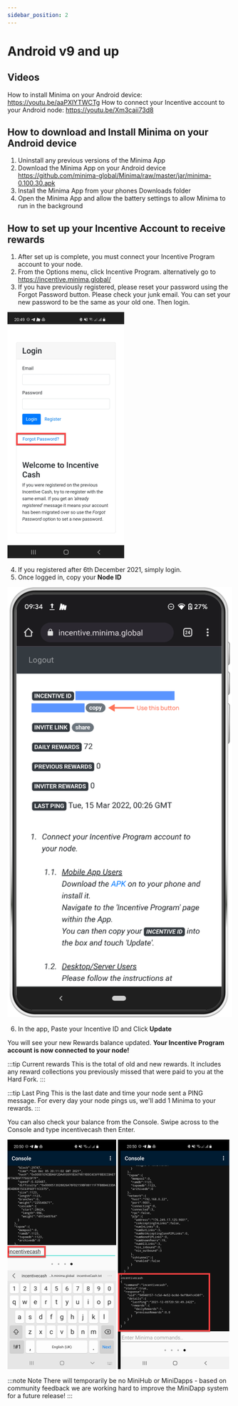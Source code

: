 ```yaml
---
sidebar_position: 2
---
```


# Android v9 and up

## Videos
How to install Minima on your Android device: https://youtu.be/aaPXlYTWCTg
How to connect your Incentive account to your Android node: https://youtu.be/Xm3caii73d8

## How to download and Install Minima on your Android device

1. Uninstall any previous versions of the Minima App 
2. Download the Minima App on your Android device https://github.com/minima-global/Minima/raw/master/jar/minima-0.100.30.apk
3. Install the Minima App from your phones Downloads folder
4. Open the Minima App and allow the battery settings to allow Minima to run in the background

## How to set up your Incentive Account to receive rewards
1. After set up is complete, you must connect your Incentive Program account to your node.
2. From the Options menu, click Incentive Program. 
alternatively go to https://incentive.minima.global/ 
3. If you have previously registered, please reset your password using the Forgot Password button. Please check your junk email. You can set your new password to be the same as your old one. Then login.


![Login](/img/runanode/android_1.png#width50)

4. If you registered after 6th December 2021, simply login.
5. Once logged in, copy your **Node ID**

![Node ID](/img/runanode/android_2.png#width50)

6. In the app, Paste your Incentive ID and Click **Update**

You will see your new Rewards balance updated. 
**Your Incentive Program account is now connected to your node!**

:::tip Current rewards
This is the total of old and new rewards. It includes any reward collections you previously missed that were paid to you at the Hard Fork.
:::

:::tip Last Ping
This is the last date and time your node sent a PING message. For every day your node pings us, we'll add 1 Minima to your rewards. 
:::

You can also check your balance from the Console. Swipe across to the Console and type incentivecash then Enter. 

![Console](/img/runanode/android_3.png#width50)
![Console](/img/runanode/android_4.png#width50)

:::note Note
There will temporarily be no MiniHub or MiniDapps - based on community feedback we are working hard to improve the MiniDapp system for a future release! 
:::


